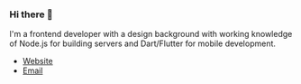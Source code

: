 ### Hi there 👋

I'm a frontend developer with a design background with working knowledge of Node.js for building servers and Dart/Flutter for mobile development.

- [Website](https://samakintunde.com)
- [Email](mailto:hello@samakintunde.com)

<!--
**samakintunde37/samakintunde37** is a ✨ _special_ ✨ repository because its `README.md` (this file) appears on your GitHub profile.

Here are some ideas to get you started:

- 🔭 I’m currently working on ...
- 🌱 I’m currently learning ...
- 👯 I’m looking to collaborate on ...
- 🤔 I’m looking for help with ...
- 💬 Ask me about ...
- 📫 How to reach me: ...
- 😄 Pronouns: ...
- ⚡ Fun fact: ...
-->
